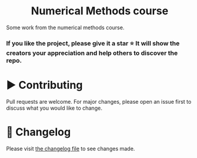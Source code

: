 <h1 align="center">Numerical Methods course</h1>
Some work from the numerical methods course.

### If you like the project, please give it a star ⭐ It will show the creators your appreciation and help others to discover the repo.

# ▶️ Contributing
Pull requests are welcome. For major changes, please open an issue first to discuss what you would like to change.

# 📝 Changelog 

Please visit [the changelog file](https://github.com/dfzunigah/numerical_methods/blob/master/changelog.md) to see changes made.
